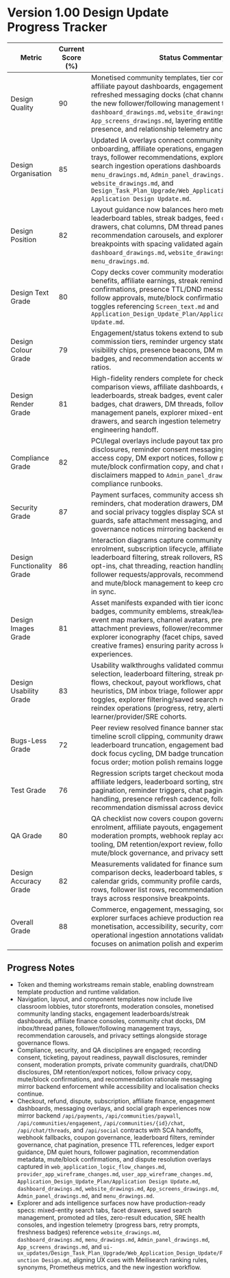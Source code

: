 # Version 1.00 Design Update Progress Tracker

| Metric | Current Score (%) | Status Commentary |
| --- | --- | --- |
| Design Quality | 90 | Monetised community templates, tier comparison layouts, affiliate payout dashboards, engagement leaderboards, refreshed messaging docks (chat channels + DM inbox), and the new follower/following management trays align to `dashboard_drawings.md`, `website_drawings.md`, and `App_screens_drawings.md`, layering entitlement, moderation, presence, and relationship telemetry anchors. |
| Design Organisation | 85 | Updated IA overlays connect community switching, paywall onboarding, affiliate operations, engagement hubs, messaging trays, follower recommendations, explorer entity tabs, and new search ingestion operations dashboards using `menu_drawings.md`, `Admin_panel_drawings.md`, `website_drawings.md`, and `Design_Task_Plan_Upgrade/Web_Application_Design_Update/Web Application Design Update.md`. |
| Design Position | 82 | Layout guidance now balances hero metrics, tier stacks, leaderboard tables, streak badges, feed cards, resource drawers, chat columns, DM thread panes, follower lists, recommendation carousels, and explorer facet rails across breakpoints with spacing validated against `dashboard_drawings.md`, `website_drawings.md`, and `menu_drawings.md`. |
| Design Text Grade | 80 | Copy decks cover community moderation prompts, paywall benefits, affiliate earnings, streak reminders, RSVP confirmations, presence TTL/DND messaging, DM quiet hours, follow approvals, mute/block confirmations, and privacy toggles referencing `Screen_text.md` and `Application_Design_Update_Plan/Application Design Update.md`. |
| Design Colour Grade | 79 | Engagement/status tokens extend to subscription badges, commission tiers, reminder urgency states, community visibility chips, presence beacons, DM mention pills, follower badges, and recommendation accents while preserving WCAG ratios. |
| Design Render Grade | 81 | High-fidelity renders complete for checkout modals, tier comparison views, affiliate dashboards, engagement leaderboards, streak badges, event calendars, notification badges, chat drawers, DM threads, follower/following management panels, explorer mixed-entity grids/facet drawers, and search ingestion telemetry banners ready for engineering handoff. |
| Compliance Grade | 82 | PCI/legal overlays include payout tax prompts, affiliate disclosures, reminder consent messaging, private community access copy, DM export notices, follow privacy disclosures, mute/block confirmation copy, and chat moderation disclaimers mapped to `Admin_panel_drawings.md` and compliance runbooks. |
| Security Grade | 87 | Payment surfaces, community access shells, engagement reminders, chat moderation drawers, DM security prompts, and social privacy toggles display SCA states, membership guards, safe attachment messaging, and relationship governance notices mirroring backend enforcement. |
| Design Functionality Grade | 86 | Interaction diagrams capture community switching, paywall enrolment, subscription lifecycle, affiliate approval, leaderboard filtering, streak rollovers, RSVP flows, reminder opt-ins, chat threading, reaction handling, DM read receipts, follower requests/approvals, recommendation consumption, and mute/block management to keep cross-domain workflows in sync. |
| Design Images Grade | 81 | Asset manifests expanded with tier iconography, affiliate badges, community emblems, streak/leaderboard illustrations, event map markers, channel avatars, presence glyphs, DM attachment previews, follower/recommendation artwork, and explorer iconography (facet chips, saved search badges, ads creative frames) ensuring parity across learner/provider experiences. |
| Design Usability Grade | 83 | Usability walkthroughs validated community switching, tier selection, leaderboard filtering, streak progress prompts, RSVP flows, checkout, payout workflows, chat moderation heuristics, DM inbox triage, follower approvals, privacy toggles, explorer filtering/saved search recovery, and search reindex operations (progress, retry, alerting flows) with learner/provider/SRE cohorts. |
| Bugs-Less Grade | 72 | Peer review resolved finance banner stacking, webhook timeline scroll clipping, community drawer spacing, affiliate leaderboard truncation, engagement badge overflow, chat dock focus cycling, DM badge truncation, and follower list tab focus order; motion polish remains logged. |
| Test Grade | 76 | Regression scripts target checkout modals, tier eligibility, affiliate ledgers, leaderboard sorting, streak resets, resource pagination, reminder triggers, chat pagination, DM attachment handling, presence refresh cadence, follower pagination, and recommendation dismissal across device classes. |
| QA Grade | 80 | QA checklist now covers coupon governance, paywall enrolment, affiliate payouts, engagement reminder consent, moderation prompts, webhook replay acceptance, chat safety tooling, DM retention/export review, follow approvals, mute/block governance, and privacy setting updates. |
| Design Accuracy Grade | 82 | Measurements validated for finance summary rails, tier comparison decks, leaderboard tables, streak badges, event calendar grids, community profile cards, chat columns, DM list rows, follower list rows, recommendation cards, and reaction trays across responsive breakpoints. |
| Overall Grade | 88 | Commerce, engagement, messaging, social graph, and explorer surfaces achieve production readiness with monetisation, accessibility, security, compliance, and operational ingestion annotations validated; remaining work focuses on animation polish and experimentation tooling. |

## Progress Notes
- Token and theming workstreams remain stable, enabling downstream template production and runtime validation.
- Navigation, layout, and component templates now include live classroom lobbies, tutor storefronts, moderation consoles, monetised community landing stacks, engagement leaderboards/streak dashboards, affiliate finance consoles, community chat docks, DM inbox/thread panes, follower/following management trays, recommendation carousels, and privacy settings alongside storage governance flows.
- Compliance, security, and QA disciplines are engaged; recording consent, ticketing, payout readiness, paywall disclosures, reminder consent, moderation prompts, private community guardrails, chat/DND disclosures, DM retention/export notices, follow privacy copy, mute/block confirmations, and recommendation rationale messaging mirror backend enforcement while accessibility and localisation checks continue.
- Checkout, refund, dispute, subscription, affiliate finance, engagement dashboards, messaging overlays, and social graph experiences now mirror backend `/api/payments`, `/api/communities/paywall`, `/api/communities/engagement`, `/api/communities/{id}/chat`, `/api/chat/threads`, and `/api/social` contracts with SCA handoffs, webhook fallbacks, coupon governance, leaderboard filters, reminder governance, chat pagination, presence TTL references, ledger export guidance, DM quiet hours, follower pagination, recommendation metadata, mute/block confirmations, and dispute resolution overlays captured in `web_application_logic_flow_changes.md`, `provider_app_wireframe_changes.md`, `user_app_wireframe_changes.md`, `Application_Design_Update_Plan/Application Design Update.md`, `dashboard_drawings.md`, `website_drawings.md`, `App_screens_drawings.md`, `Admin_panel_drawings.md`, and `menu_drawings.md`.
- Explorer and ads intelligence surfaces now have production-ready specs: mixed-entity search tabs, facet drawers, saved search management,
  promoted ad tiles, zero-result education, SRE health consoles, and ingestion telemetry (progress bars, retry prompts, freshness badges) reference `website_drawings.md`, `dashboard_drawings.md`,
  `menu_drawings.md`, `Admin_panel_drawings.md`, `App_screens_drawings.md`, and `ui-ux_updates/Design_Task_Plan_Upgrade/Web_Application_Design_Update/Function Design.md`, aligning UX cues with Meilisearch ranking rules, synonyms, Prometheus metrics, and the new ingestion workflow.
